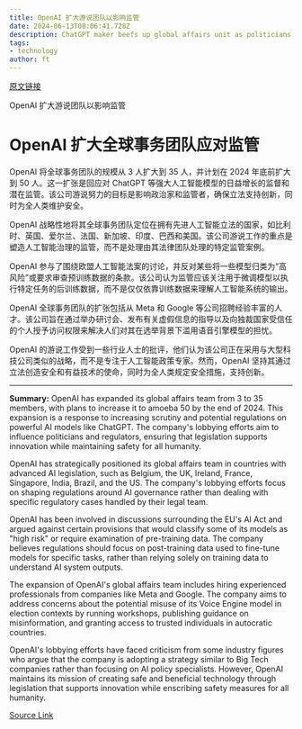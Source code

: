```yaml
---
title: OpenAI 扩大游说团队以影响监管
date: 2024-06-13T08:06:41.728Z
description: ChatGPT maker beefs up global affairs unit as politicians push for new laws that could constrain powerful AI models
tags: 
- technology
author: ft
---
```


[原文链接](https://ft.com/content/2bee634c-b8c4-459e-b80c-07a4e552322c)

OpenAI 扩大游说团队以影响监管

# OpenAI 扩大全球事务团队应对监管

OpenAI 将全球事务团队的规模从 3 人扩大到 35 人，并计划在 2024 年底前扩大到 50 人。这一扩张是回应对 ChatGPT 等强大人工智能模型的日益增长的监督和潜在监管。该公司游说努力的目标是影响政治家和监管者，确保立法支持创新，同时为全人类维护安全。

OpenAI 战略性地将其全球事务团队定位在拥有先进人工智能立法的国家，如比利时、英国、爱尔兰、法国、新加坡、印度、巴西和美国。该公司游说工作的重点是塑造人工智能治理的监管，而不是处理由其法律团队处理的特定监管案例。

OpenAI 参与了围绕欧盟人工智能法案的讨论，并反对某些将一些模型归类为“高风险”或要求审查预训练数据的条款。该公司认为监管应该关注用于微调模型以执行特定任务的后训练数据，而不是仅仅依靠训练数据来理解人工智能系统的输出。

OpenAI 全球事务团队的扩张包括从 Meta 和 Google 等公司招聘经验丰富的人才。该公司旨在通过举办研讨会、发布有关虚假信息的指导以及向独裁国家受信任的个人授予访问权限来解决人们对其在选举背景下滥用语音引擎模型的担忧。

OpenAI 的游说工作受到一些行业人士的批评，他们认为该公司正在采用与大型科技公司类似的战略，而不是专注于人工智能政策专家。然而，OpenAI 坚持其通过立法创造安全和有益技术的使命，同时为全人类规定安全措施，支持创新。

---

 **Summary:** OpenAI has expanded its global affairs team from 3 to 35 members, with plans to increase it to amoeba 50 by the end of 2024. This expansion is a response to increasing scrutiny and potential regulations on powerful AI models like ChatGPT. The company's lobbying efforts aim to influence politicians and regulators, ensuring that legislation supports innovation while maintaining safety for all humanity.

OpenAI has strategically positioned its global affairs team in countries with advanced AI legislation, such as Belgium, the UK, Ireland, France, Singapore, India, Brazil, and the US. The company's lobbying efforts focus on shaping regulations around AI governance rather than dealing with specific regulatory cases handled by their legal team.

OpenAI has been involved in discussions surrounding the EU's AI Act and argued against certain provisions that would classify some of its models as "high risk" or require examination of pre-training data. The company believes regulations should focus on post-training data used to fine-tune models for specific tasks, rather than relying solely on training data to understand AI system outputs.

The expansion of OpenAI's global affairs team includes hiring experienced professionals from companies like Meta and Google. The company aims to address concerns about the potential misuse of its Voice Engine model in election contexts by running workshops, publishing guidance on misinformation, and granting access to trusted individuals in autocratic countries.

OpenAI's lobbying efforts have faced criticism from some industry figures who argue that the company is adopting a strategy similar to Big Tech companies rather than focusing on AI policy specialists. However, OpenAI maintains its mission of creating safe and beneficial technology through legislation that supports innovation while enscribing safety measures for all humanity.

[Source Link](https://ft.com/content/2bee634c-b8c4-459e-b80c-07a4e552322c)

